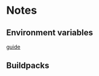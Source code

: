 # Notes

## Environment variables
[guide](https://www.rubyguides.com/2019/01/ruby-environment-variables/)

## Buildpacks